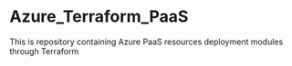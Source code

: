 # Azure_Terraform_PaaS
This is repository containing Azure PaaS resources deployment modules through Terraform

